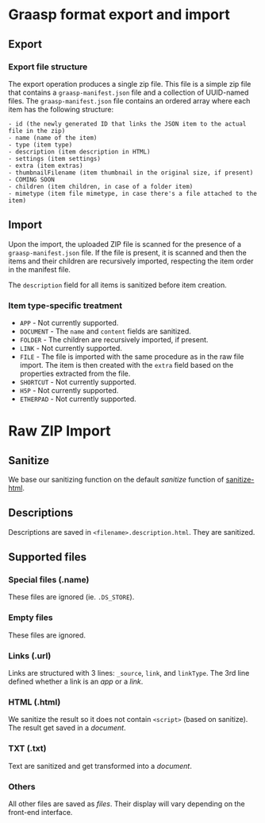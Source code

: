 # Graasp format export and import

## Export

### Export file structure

The export operation produces a single zip file. This file is a simple zip file that contains a `graasp-manifest.json` file and a collection of UUID-named files. The `graasp-manifest.json` file contains an ordered array where each item has the following structure:

```
- id (the newly generated ID that links the JSON item to the actual file in the zip)
- name (name of the item)
- type (item type)
- description (item description in HTML)
- settings (item settings)
- extra (item extras)
- thumbnailFilename (item thumbnail in the original size, if present) - COMING SOON
- children (item children, in case of a folder item)
- mimetype (item file mimetype, in case there's a file attached to the item)
```

## Import

Upon the import, the uploaded ZIP file is scanned for the presence of a `graasp-manifest.json` file. If the file is present, it is scanned and then the items and their children are recursively imported, respecting the item order in the manifest file.

The `description` field for all items is sanitized before item creation.

### Item type-specific treatment

- `APP` - Not currently supported.
- `DOCUMENT` - The `name` and `content` fields are sanitized.
- `FOLDER` - The children are recursively imported, if present.
- `LINK` - Not currently supported.
- `FILE` - The file is imported with the same procedure as in the raw file import. The item is then created with the `extra` field based on the properties extracted from the file.
- `SHORTCUT` - Not currently supported.
- `H5P` - Not currently supported.
- `ETHERPAD` - Not currently supported.

# Raw ZIP Import

## Sanitize

We base our sanitizing function on the default _sanitize_ function of [sanitize-html](https://www.npmjs.com/package/sanitize-html).

## Descriptions

Descriptions are saved in `<filename>.description.html`. They are sanitized.

## Supported files

### Special files (.name)

These files are ignored (ie. `.DS_STORE`).

### Empty files

These files are ignored.

### Links (.url)

Links are structured with 3 lines: `_source`, `link`, and `linkType`. The 3rd line defined whether a link is an _app_ or a _link_.

### HTML (.html)

We sanitize the result so it does not contain `<script>` (based on sanitize).
The result get saved in a _document_.

### TXT (.txt)

Text are sanitized and get transformed into a _document_.

### Others

All other files are saved as _files_. Their display will vary depending on the front-end interface.
